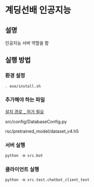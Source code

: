 # 계딩선배 인공지능

## 설명

인공지능 서버 역할을 함

## 실행 방법

### 환경 설정

```bash
. exe/install.sh
```

### 추가해야 하는 파일

[설치 경로 _ 허가 필요](https://drive.google.com/drive/u/0/folders/1gkryw-G6YAIU6sgTsEJYgbSHuxTa27w0)

src/config/DatabaseConfig.py

rsc/pretrained_model/dataset_v4.h5

### 서버 실행

```python
python -m src.bot
```

### 클라이언트 실행

```python
python -m src.test.chatbot_client_test
```
